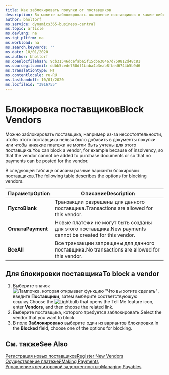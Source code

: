 ```yaml
---
title: Как заблокировать покупки от поставщиков
description: Вы можете заблокировать включение поставщиков в какие-либо транзакции или просто заблокировать новые платежи им.
author: bholtorf
ms.service: dynamics365-business-central
ms.topic: article
ms.devlang: na
ms.tgt_pltfrm: na
ms.workload: na
ms.search.keywords: ''
ms.date: 10/01/2020
ms.author: bholtorf
ms.openlocfilehash: 9cb31546dcefaba5f15cb630467d759812d48c81
ms.sourcegitcommit: ddbb5cede750df1baba4b3eab8fbed6744b5b9d6
ms.translationtype: HT
ms.contentlocale: ru-RU
ms.lasthandoff: 10/01/2020
ms.locfileid: "3916755"
---
```

# <a name="block-vendors"></a><span data-ttu-id="93a5a-103">Блокировка поставщиков</span><span class="sxs-lookup"><span data-stu-id="93a5a-103">Block Vendors</span></span>
<span data-ttu-id="93a5a-104">Можно заблокировать поставщика, например из-за несостоятельности, чтобы этого поставщика нельзя было добавить в документы покупки или чтобы никакие платежи не могли быть учтены для этого поставщика.</span><span class="sxs-lookup"><span data-stu-id="93a5a-104">You can block a vendor, for example because of insolvency, so that the vendor cannot be added to purchase documents or so that no payments can be posted for the vendor.</span></span>

<span data-ttu-id="93a5a-105">В следующей таблице описаны разные варианты блокировки поставщиков.</span><span class="sxs-lookup"><span data-stu-id="93a5a-105">The following table describes the options for blocking vendors.</span></span>  

|<span data-ttu-id="93a5a-106">Параметр</span><span class="sxs-lookup"><span data-stu-id="93a5a-106">Option</span></span>|<span data-ttu-id="93a5a-107">Описание</span><span class="sxs-lookup"><span data-stu-id="93a5a-107">Description</span></span>|  
|--------------------|------------|  
|<span data-ttu-id="93a5a-108">**Пусто**</span><span class="sxs-lookup"><span data-stu-id="93a5a-108">**Blank**</span></span>|<span data-ttu-id="93a5a-109">Транзакции разрешены для данного поставщика.</span><span class="sxs-lookup"><span data-stu-id="93a5a-109">Transactions are allowed for this vendor.</span></span>|
|<span data-ttu-id="93a5a-110">**Оплата**</span><span class="sxs-lookup"><span data-stu-id="93a5a-110">**Payment**</span></span>|<span data-ttu-id="93a5a-111">Новые платежи не могут быть созданы для этого поставщика.</span><span class="sxs-lookup"><span data-stu-id="93a5a-111">New payments cannot be created for this vendor.</span></span>|  
|<span data-ttu-id="93a5a-112">**Все**</span><span class="sxs-lookup"><span data-stu-id="93a5a-112">**All**</span></span>|<span data-ttu-id="93a5a-113">Все транзакции запрещены для данного поставщика.</span><span class="sxs-lookup"><span data-stu-id="93a5a-113">No transactions are allowed for this vendor.</span></span>|  

## <a name="to-block-a-vendor"></a><span data-ttu-id="93a5a-114">Для блокировки поставщика</span><span class="sxs-lookup"><span data-stu-id="93a5a-114">To block a vendor</span></span>  
1. <span data-ttu-id="93a5a-115">Выберите значок ![Лампочка, которая открывает функцию "Что вы хотите сделать"](media/ui-search/search_small.png "Что вы хотите сделать"), введите **Поставщики**, затем выберите соответствующую ссылку.</span><span class="sxs-lookup"><span data-stu-id="93a5a-115">Choose the ![Lightbulb that opens the Tell Me feature](media/ui-search/search_small.png "Tell me what you want to do") icon, enter **Vendors**, and then choose the related link.</span></span>
2. <span data-ttu-id="93a5a-116">Выберите поставщика, которого требуется заблокировать.</span><span class="sxs-lookup"><span data-stu-id="93a5a-116">Select the vendor that you want to block.</span></span>
3. <span data-ttu-id="93a5a-117">В поле **Заблокировано** выберите один из вариантов блокировки.</span><span class="sxs-lookup"><span data-stu-id="93a5a-117">In the **Blocked** field, choose one of the options for blocking.</span></span>

## <a name="see-also"></a><span data-ttu-id="93a5a-118">См. также</span><span class="sxs-lookup"><span data-stu-id="93a5a-118">See Also</span></span>  
[<span data-ttu-id="93a5a-119">Регистрация новых поставщиков</span><span class="sxs-lookup"><span data-stu-id="93a5a-119">Register New Vendors</span></span>](purchasing-how-register-new-vendors.md)  
[<span data-ttu-id="93a5a-120">Осуществление платежей</span><span class="sxs-lookup"><span data-stu-id="93a5a-120">Making Payments</span></span>](payables-make-payments.md)  
[<span data-ttu-id="93a5a-121">Управление кредиторской задолженностью</span><span class="sxs-lookup"><span data-stu-id="93a5a-121">Managing Payables</span></span>](payables-manage-payables.md)
